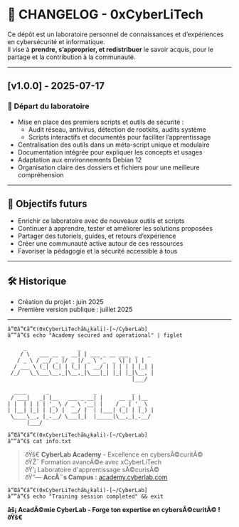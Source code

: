 ﻿# 📄 CHANGELOG - 0xCyberLiTech

Ce dépôt est un laboratoire personnel de connaissances et d’expériences en cybersécurité et informatique.  
Il vise à **prendre, s’approprier, et redistribuer** le savoir acquis, pour le partage et la contribution à la communauté.

---

## [v1.0.0] - 2025-07-17

### 🚀 Départ du laboratoire

- Mise en place des premiers scripts et outils de sécurité :
  - Audit réseau, antivirus, détection de rootkits, audits système
  - Scripts interactifs et documentés pour faciliter l’apprentissage
- Centralisation des outils dans un méta-script unique et modulaire
- Documentation intégrée pour expliquer les concepts et usages
- Adaptation aux environnements Debian 12
- Organisation claire des dossiers et fichiers pour une meilleure compréhension

---

## 📌 Objectifs futurs

- Enrichir ce laboratoire avec de nouveaux outils et scripts
- Continuer à apprendre, tester et améliorer les solutions proposées
- Partager des tutoriels, guides, et retours d’expérience
- Créer une communauté active autour de ces ressources
- Favoriser la pédagogie et la sécurité accessible à tous

---

## 🛠 Historique

- Création du projet : juin 2025  
- Première version publique : juillet 2025

---

```
â”Œâ”€â”€(0xCyberLiTechã‰¿kali)-[~/CyberLab]
â””â”€$ echo "Academy secured and operational" | figlet

     _                _                         
    / \   ___ __ _  __| | ___ _ __ ___  _   _ 
   / _ \ / __/ _ |/ _ |/ _ \ '_  _ \| | | |
  / ___ \ (_| (_| | (_| |  __/ | | | | | |_| |
 /_/   \_\___\__,_|\__,_|\___|_| |_| |_|\__, |
                                       |___/ 
                                             
  ____      _              _           _     
 / ___|   _| |__   ___ _ __| |     __ _| |__  
| |  | | | | '_ \ / _ \ '__| |    / _ | '_ \ 
| |__| |_| | |_) |  __/ |  | |___| (_| | |_) |
 \____\__, |_.__/ \___|_|  |_____|\__,_|_.__/ 
      |___/                                  

â”Œâ”€â”€(0xCyberLiTechã‰¿kali)-[~/CyberLab]
â””â”€$ cat info.txt
```

> ðŸš€ **CyberLab Academy** - Excellence en cybersÃ©curitÃ©  
> ðŸŽ¯ Formation avancÃ©e avec  xCyberLiTech  
> ðŸ’¡ Laboratoire d'apprentissage sÃ©curisÃ©  
> ðŸ”— **AccÃ¨s Campus :** [academy.cyberlab.com](https://academy.cyberlab.com)

```
â”Œâ”€â”€(0xCyberLiTechã‰¿kali)-[~/CyberLab]
â””â”€$ echo "Training session completed" && exit
```

**âš¡ AcadÃ©mie CyberLab - Forge ton expertise en cybersÃ©curitÃ© ! ðŸš€**